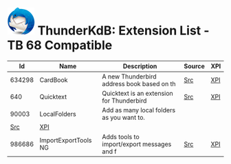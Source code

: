 # ![Thunderstorm icon](rep-resources/Thunderbird-icon.png) ThunderKdB: Extension List - TB 68 Compatible


| Id | Name | Description | Source | XPI |
|---|---|---|---|---|
|634298 | CardBook | A new Thunderbird address book based on th | [Src](..\extensions-all\exts-tb68-comp\634298-cardbook\src) | [XPI](..\extensions-all\exts-tb68-comp\634298-cardbook\xpi)|
|640 | Quicktext | Quicktext is an extension for Thunderbird  | [Src](..\extensions-all\exts-tb68-comp\640-quicktext\src) | [XPI](..\extensions-all\exts-tb68-comp\640-quicktext\xpi)|
|90003 | LocalFolders | Add as many local folders as you want to.
 | [Src](..\extensions-all\exts-tb68-comp\90003-localfolder\src) | [XPI](..\extensions-all\exts-tb68-comp\90003-localfolder\xpi)|
|986686 | ImportExportTools NG | Adds tools to import/export messages and f | [Src](..\extensions-all\exts-tb68-comp\986686-importexporttools-ng\src) | [XPI](..\extensions-all\exts-tb68-comp\986686-importexporttools-ng\xpi)|




